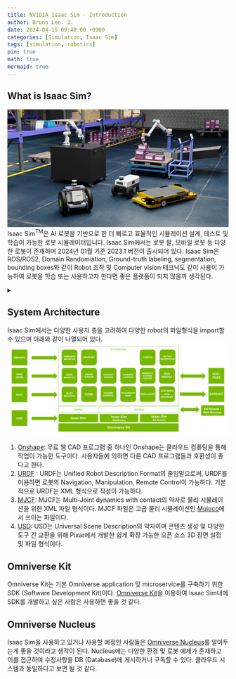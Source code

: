 ```yaml
---
title: NVIDIA Isaac Sim - Introduction 
author: Bruno Lee. J.
date: 2024-04-15 09:40:00 +0900
categories: [Simulation, Isaac Sim]
tags: [simulation, robotics]
pin: true
math: true
mermaid: true
---
```


## What is Isaac Sim?
![Isaac-sim](https://github.com/brunoleej/brunoleej.github.io/blob/master/assets/img/isaac_sim.png?raw=true)
Isaac $\text{Sim}^{\text{TM}}$은 AI 로봇을 기반으로 한 더 빠르고 효율적인 시뮬레이션 설계, 테스트 및 학습이 가능한 로봇 시뮬레이터입니다. Isaac Sim에서는 로봇 팔, 모바일 로봇 등 다양한 로봇이 존재하며 2024년 01월 기준 2023.1 버전이 출시되어 있다. Isaac Sim은 ROS/ROS2, Domain Randomiation, Ground-truth labeling, segmentation, bounding boxes와 같이 Robot 조작 및 Computer vision 테크닉도 같이 사용이 가능하여 로봇을 학습 또는 사용하고자 한다면 좋은 플랫폼이 되지 않을까 생각된다.

<details>
  <summary></summary>
  Isaac Sim<sup>TM</sup> is a robot simulator based on AI robots, enabling faster and more efficient design, testing, and learning of simulations. In Isaac Sim, there are various robots such as robotic arms and mobile robots, and as of January 2024, version 2023.1 has been released. Isaac Sim supports techniques for manipulating robots and computer vision, such as ROS/ROS2, Domain Randomization, Ground-truth labeling, segmentation, and bounding boxes. It's considered a promising platform for those looking to learn or utilize robots.
</details>

## System Architecture
Isaac Sim에서는 다양한 사용자 층을 고려하여 다양한 robot의 파일형식을 import할 수 있으며 아래와 같이 나열되어 있다.
![Isaac-sim-architecture](https://github.com/brunoleej/brunoleej.github.io/blob/master/assets/img/isaac_sim_system_architecture.png?raw=true)
1. [Onshape](https://docs.omniverse.nvidia.com/extensions/latest/ext_onshape.html): 무료 웹 CAD 프로그램 중 하나인 Onshape는 클라우드 컴퓨팅을 통해 작업이 가능한 도구이다. 사용자들에 의하면 다른 CAD 프로그램들과 호환성이 좋다고 한다.
2. [URDF](https://docs.omniverse.nvidia.com/isaacsim/latest/features/environment_setup/ext_omni_isaac_urdf.html) : URDF는 Unified Robot Description Format의 줄임말으로써, URDF를 이용하면 로봇의 Navigation, Manipulation, Remote Control이 가능하다. 기본적으로 URDF는 XML 형식으로 작성이 가능하다.
3. [MJCF](https://github.com/NVIDIA-Omniverse/mjcf-importer-extension): MJCF는 Multi-Joint dynamics with contact의 약자로 물리 시뮬레이션을 위한 XML 파일 형식이다. MJCF 파일은 고급 물리 시뮬레이션인 [Mujoco](https://mujoco.org/)에서 쓰이는 파일이다.
4. [USD](https://developer.nvidia.com/usd): USD는 Universal Scene Description의 약자이며 콘텐츠 생성 및 다양한 도구 간 교환을 위해 Pixar에서 개발한 쉽게 확장 가능한 오픈 소스 3D 장면 설정 및 파일 형식이다.

## Omniverse Kit
Omniverse Kit는 기본 Omniverse application 및 microservice를 구축하기 위한 SDK (Software Development Kit)이다. [Omniverse Kit](https://docs.omniverse.nvidia.com/kit/docs/kit-manual/latest/guide/kit_overview.html)을 이용하여 Isaac Sim내에 SDK를 개발하고 싶은 사람은 사용하면 좋을 것 같다.

## Omniverse Nucleus
Isaac Sim을 사용하고 있거나 사용할 예정인 사람들은 [Omniverse Nucleus](https://docs.omniverse.nvidia.com/nucleus/latest/overview/overview.html)를 알아두는게 좋을 것이라고 생각이 된다. Nucleus에는 다양한 환경 및 로봇 예제가 존재하고 이를 접근하여 수정사항을 DB (Database)에 게시하거나 구독할 수 있다. 클라우드 시스템과 동일하다고 보면 될 것 같다.
